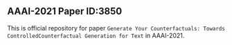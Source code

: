 ## AAAI-2021 Paper ID:3850


This is official repository for paper `Generate Your Counterfactuals: Towards ControlledCounterfactual Generation for Text` in AAAI-2021. 

